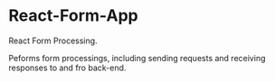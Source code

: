 # React-Form-App
React Form Processing.

Peforms form processings, including sending requests and receiving responses to and fro back-end.
